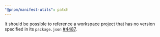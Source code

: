 ```yaml
---
"@pnpm/manifest-utils": patch
---
```


It should be possible to reference a workspace project that has no version specified in its `package.json` [#4487](https://github.com/pnpm/pnpm/pull/4487).
